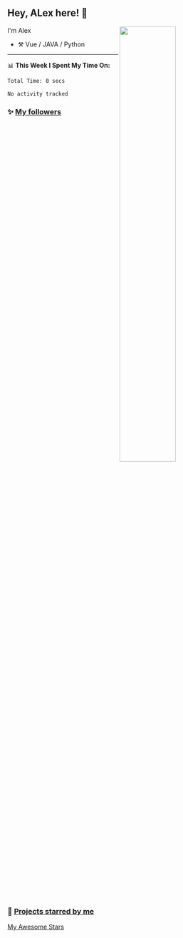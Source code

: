 <!--

Thank you if you like this profile README!

BUT, please DO NOT copy this and create your profile based on it.

You can use it as a reference, and copy a part of it, but DO NOT copy
all of this and create your profile based on it.

It is very common that you forget to change some information and leave
mine in your profile. This has happened too many times.

And, this profile README is auto-updated by GitHub Actions, you can read
[the official documentation](https://docs.github.com/actions) to learn
how to use it.

Only when you know what you are copying should you paste it. So, again,
please DO NOT copy this and create your profile based on it.

What's more, you can find other awesome profile READMEs at
https://github.com/abhisheknaiidu/awesome-github-profile-readme. There
could be a profile README that fits you better than this one.

Wish you a good-looking profile README!

                                   —— alex-oos (https://github.com/alex-oos)

-->

## Hey, ALex   here! :wave:

<picture>
    <source media="(prefers-color-scheme: dark)" srcset="https://github-readme-stats-alex-oos.vercel.app/api?username=alex-oos&theme=dark&show_icons=true">
    <img align="right" width="50%" src="https://github-readme-stats-alex-oos.vercel.app/api?username=alex-oos&show_icons=true">
</picture>

I'm Alex

-   :hammer_and_pick: Vue / JAVA / Python

---


📊 **This Week I Spent My Time On:**
<!--START_SECTION:waka-->

```txt
Total Time: 0 secs

No activity tracked
```

<!--END_SECTION:waka-->

### :sparkles: [My followers](src/getTopFollowers.py)
<!--START_SECTION:top-followers-->
<table>
  </tr>
</table>
<!--END_SECTION:top-followers-->


### :star2: [Projects starred by me](https://github.com/maguowei/starred)

[My Awesome Stars](AWESOME-STARS.md)

